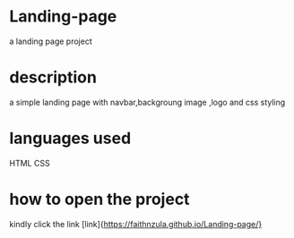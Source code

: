 # Landing-page
a landing page project
# description 
a simple landing page with navbar,backgroung image ,logo and css styling
# languages used
HTML
CSS
# how to open the project
kindly click the link 
 [link]{https://faithnzula.github.io/Landing-page/}
